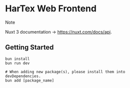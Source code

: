 # HarTex Web Frontend

> [!NOTE]
> Nuxt 3 documentation -> https://nuxt.com/docs/api.

## Getting Started

```
bun install
bun run dev

# When adding new package(s), please install them into devDependencies.
bun add [package_name]
```
